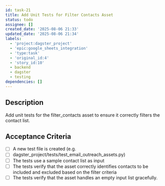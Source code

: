```yaml
---
id: task-21
title: Add Unit Tests for Filter Contacts Asset
status: todo
assignee: []
created_date: '2025-08-06 21:33'
updated_date: '2025-08-06 21:34'
labels:
  - 'project:dagster_project'
  - 'epic:google_sheets_integration'
  - 'type:task'
  - 'original_id:4'
  - 'story_id:10'
  - backend
  - dagster
  - testing
dependencies: []
---
```


## Description

Add unit tests for the filter_contacts asset to ensure it correctly filters the contact list.

## Acceptance Criteria

- [ ] A new test file is created (e.g.
- [ ] dagster_project/tests/test_email_outreach_assets.py)
- [ ] The tests use a sample contact list as input
- [ ] The tests verify that the asset correctly identifies contacts to be included and excluded based on the filter criteria
- [ ] The tests verify that the asset handles an empty input list gracefully.
